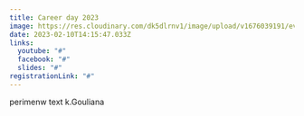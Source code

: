 ```yaml
---
title: Career day 2023
image: https://res.cloudinary.com/dk5dlrnv1/image/upload/v1676039191/events/carrer%20day%2023/schedule_bhavwr.png
date: 2023-02-10T14:15:47.033Z
links:
  youtube: "#"
  facebook: "#"
  slides: "#"
registrationLink: "#"
---
```

perimenw text k.Gouliana